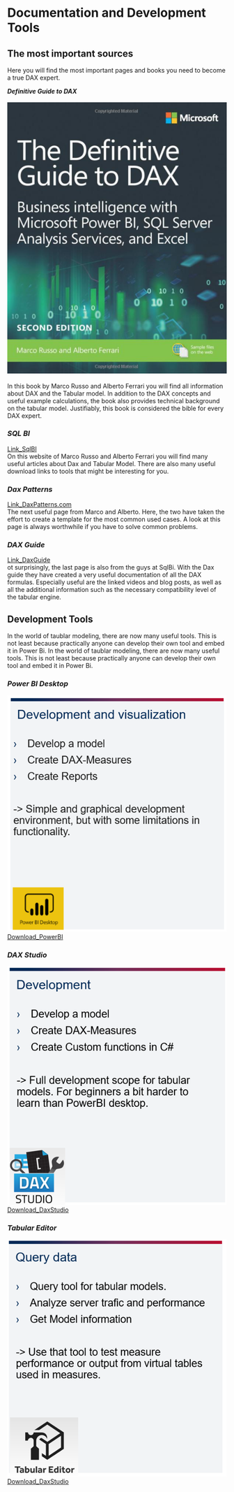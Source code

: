# Documentation and Development Tools

## The most important sources
Here you will find the most important pages and books you need to become a true DAX expert.

***Definitive Guide to DAX*** <br>
<br>
![Agenda](02_TheDefinitiveGuideToDax.PNG) <br>
<br>
In this book by Marco Russo and Alberto Ferrari you will find all information about DAX and the Tabular model. In addition to the DAX concepts and useful example calculations, the book also provides technical background on the tabular model. Justifiably, this book is considered the bible for every DAX expert.

### ***SQL BI*** <br>
[Link_SqlBI](https://www.sqlbi.com/) <br>
On this website of Marco Russo and Alberto Ferrari you will find many useful articles about Dax and Tabular Model. There are also many useful download links to tools that might be interesting for you.

### ***Dax Patterns*** <br>
[Link_DaxPatterns.com](https://www.daxpatterns.com/) <br>
The next useful page from Marco and Alberto. Here, the two have taken the effort to create a template for the most common used cases. A look at this page is always worthwhile if you have to solve common problems. 

### ***DAX Guide*** <br>
[Link_DaxGuide](https://dax.guide/) <br>
ot surprisingly, the last page is also from the guys at SqlBi. With the Dax guide they have created a very useful documentation of all the DAX formulas. Especially useful are the linked videos and blog posts, as well as all the additional information such as the necessary compatibility level of the tabular engine.

## Development Tools
In the world of taublar modeling, there are now many useful tools. This is not least because practically anyone can develop their own tool and embed it in Power Bi. In the world of taublar modeling, there are now many useful tools. This is not least because practically anyone can develop their own tool and embed it in Power Bi.

###  ***Power BI Desktop*** <br>
![Agenda](03_PowerBI.PNG) <br>
[Download_PowerBI](https://powerbi.microsoft.com/de-de/downloads/) <br>

###  ***DAX Studio*** <br>
![Agenda](04_DaxStudio.PNG) <br>
[Download_DaxStudio](https://daxstudio.org/downloads/) <br>

###  ***Tabular Editor*** <br>
![Agenda](05_TabularEditor.PNG) <br>
[Download_DaxStudio](https://www.sqlbi.com/tools/tabular-editor/) <br>

